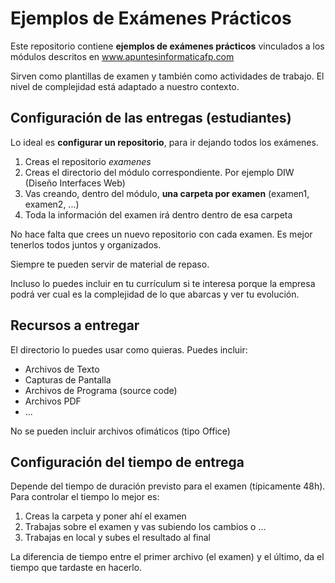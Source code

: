 # Ejemplos de Exámenes Prácticos

Este repositorio contiene  **ejemplos de exámenes prácticos**
vinculados a los módulos descritos en www.apuntesinformaticafp.com

Sirven como plantillas de examen y también como actividades de
trabajo. El nivel de complejidad está adaptado a nuestro contexto. 

## Configuración de las entregas (estudiantes)

Lo ideal es **configurar un repositorio**, para ir dejando todos los exámenes. 

1. Creas el repositorio *examenes*
2. Creas el directorio del módulo correspondiente. Por ejemplo DIW (Diseño Interfaces Web)
3. Vas creando, dentro del módulo, **una carpeta por examen** (examen1, examen2, ...)
4. Toda la información del examen irá dentro dentro de esa carpeta

No hace falta que crees un nuevo repositorio con cada examen. Es mejor
tenerlos todos juntos y organizados. 

Siempre te pueden servir de material de
repaso. 

Incluso lo puedes incluir en tu currículum si te interesa
porque la empresa podrá ver cual es la complejidad de lo que abarcas y
ver tu evolución. 

## Recursos a entregar

El directorio lo puedes usar como quieras. Puedes incluir:

 - Archivos de Texto
 - Capturas de Pantalla
 - Archivos de Programa (source code)
 - Archivos PDF
 - ...

No se pueden incluir archivos ofimáticos (tipo Office)

## Configuración del tiempo de entrega

Depende del tiempo de duración previsto para el examen (típicamente
48h). Para controlar el tiempo lo mejor es: 

1. Creas la carpeta y poner ahí el examen
2. Trabajas sobre el examen y vas subiendo los cambios o ...
3. Trabajas en local y subes el resultado al final

La diferencia de tiempo entre el primer archivo (el examen) y el
último, da el tiempo que tardaste en hacerlo. 
